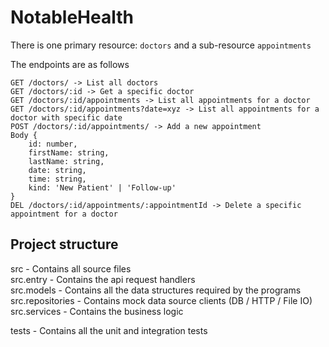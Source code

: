 # NotableHealth
There is one primary resource: `doctors` and a sub-resource `appointments`

The endpoints are as follows
```
GET /doctors/ -> List all doctors
GET /doctors/:id -> Get a specific doctor
GET /doctors/:id/appointments -> List all appointments for a doctor
GET /doctors/:id/appointments?date=xyz -> List all appointments for a doctor with specific date
POST /doctors/:id/appointments/ -> Add a new appointment
Body {
    id: number,
    firstName: string,
    lastName: string,
    date: string,
    time: string,
    kind: 'New Patient' | 'Follow-up'
}
DEL /doctors/:id/appointments/:appointmentId -> Delete a specific appointment for a doctor

```


## Project structure
src - Contains all source files  
src.entry - Contains the api request handlers  
src.models - Contains all the data structures required by the programs  
src.repositories - Contains mock data source clients (DB / HTTP / File IO)  
src.services - Contains the business logic  
  
tests - Contains all the unit and integration tests